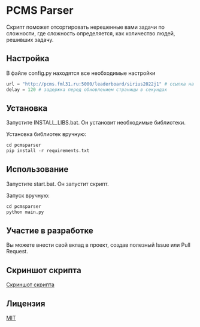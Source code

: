# PCMS Parser

Скрипт поможет отсортировать нерешенные вами задачи по сложности, где сложность определяется, как количество людей, решивших задачу.


## Настройка

В файле config.py находятся все необходимые настройки
```python
url = "http://pcms.fml31.ru:5000/leaderboard/sirius2022j1" # ссылка на таблицу с результатами
delay = 120 # задержка перед обновлением страницы в секундах
```

## Установка

Запустите INSTALL_LIBS.bat. Он установит необходимые библиотеки.

Установка библиотек вручную:
```python
cd pcmsparser
pip install -r requirements.txt
```

## Использование

Запустите start.bat. Он запустит скрипт.

Запуск вручную:
```python
cd pcmsparser
python main.py
```



## Участие в разработке
Вы можете внести свой вклад в проект, создав полезный Issue или Pull Request.

## Скриншот скрипта
[Скриншот скрипта](https://github.com/vchpro/pcmsparser/raw/main/github_demo.jpg)

## Лицензия
[MIT](https://choosealicense.com/licenses/mit/)



